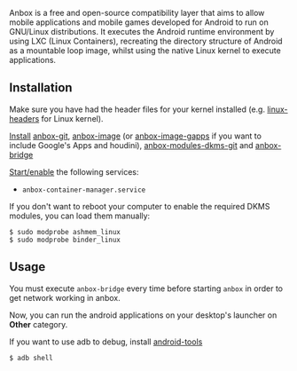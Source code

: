 Anbox is a free and open-source compatibility layer that aims to allow mobile applications and mobile games developed for Android to run on GNU/Linux distributions. It executes the Android runtime environment by using LXC (Linux Containers), recreating the directory structure of Android as a mountable loop image, whilst using the native Linux kernel to execute applications.

## Installation

Make sure you have had the header files for your kernel installed (e.g. [linux-headers](https://www.archlinux.org/packages/?name=linux-headers) for Linux kernel).

[Install](/index.php/Install "Install") [anbox-git](https://aur.archlinux.org/packages/anbox-git/), [anbox-image](https://aur.archlinux.org/packages/anbox-image/) (or [anbox-image-gapps](https://aur.archlinux.org/packages/anbox-image-gapps/) if you want to include Google's Apps and houdini), [anbox-modules-dkms-git](https://aur.archlinux.org/packages/anbox-modules-dkms-git/) and [anbox-bridge](https://aur.archlinux.org/packages/anbox-bridge/)

[Start/enable](/index.php/Start/enable "Start/enable") the following services:

*   `anbox-container-manager.service`

If you don't want to reboot your computer to enable the required DKMS modules, you can load them manually:

```
$ sudo modprobe ashmem_linux
$ sudo modprobe binder_linux

```

## Usage

You must execute `anbox-bridge` every time before starting `anbox` in order to get network working in anbox.

Now, you can run the android applications on your desktop's launcher on **Other** category.

If you want to use adb to debug, install [android-tools](https://www.archlinux.org/packages/?name=android-tools)

```
$ adb shell

```